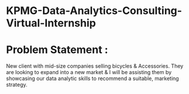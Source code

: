 # KPMG-Data-Analytics-Consulting-Virtual-Internship
# Problem Statement : 

New client with mid-size companies selling bicycles &amp; Accessories. They are looking to expand into a new market &amp; I will be assisting them by showcasing our data analytic skills to recommend a suitable, marketing strategy.
